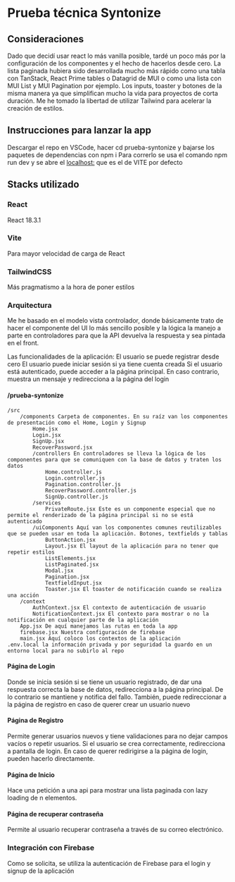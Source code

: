 # Prueba técnica Syntonize

## Consideraciones

Dado que decidí usar react lo más vanilla posible, tardé un poco más por la configuración de los componentes y el hecho de hacerlos desde cero. La lista paginada hubiera sido desarrollada mucho más rápido como una tabla con TanStack, React Prime tables o Datagrid de MUI o como una lista con MUI List y MUI Pagination por ejemplo. Los inputs, toaster y botones de la misma manera ya que simplifican mucho la vida para proyectos de corta duración. Me he tomado la libertad de utilizar Tailwind para acelerar la creación de estilos.

## Instrucciones para lanzar la app

Descargar el repo en VSCode, hacer cd prueba-syntonize y bajarse los paquetes de dependencias con npm i
Para correrlo se usa el comando npm run dev y se abre el [localhost:](http://localhost:5173/) que es el de VITE por defecto

## Stacks utilizado

### React

React 18.3.1

### Vite

Para mayor velocidad de carga de React

### TailwindCSS

Más pragmatismo a la hora de poner estilos

### Arquitectura

Me he basado en el modelo vista controlador, donde básicamente trato de hacer el componente del UI lo más sencillo posible y la lógica la manejo a parte en controladores para que la API devuelva la respuesta y sea pintada en el front.

Las funcionalidades de la aplicación:
El usuario se puede registrar desde cero
El usuario puede iniciar sesión si ya tiene cuenta creada
Si el usuario está autenticado, puede acceder a la página principal. En caso contrario, muestra un mensaje y redirecciona a la página del login

#### /prueba-syntonize
    /src
        /components Carpeta de componentes. En su raíz van los componentes de presentación como el Home, Login y Signup
            Home.jsx
            Login.jsx
            SignUp.jsx
            RecoverPassword.jsx
            /controllers En controladores se lleva la lógica de los componentes para que se comuniquen con la base de datos y traten los datos
                Home.controller.js
                Login.controller.js
                Pagination.controller.js
                RecoverPassword.controller.js
                SignUp.controller.js
            /services
                PrivateRoute.jsx Este es un componente especial que no permite el renderizado de la página principal si no se está autenticado
            /uiComponents Aquí van los componentes comunes reutilizables que se pueden usar en toda la aplicación. Botones, textfields y tablas
                ButtonAction.jsx
                Layout.jsx El layout de la aplicación para no tener que repetir estilos
                ListElements.jsx
                ListPaginated.jsx
                Modal.jsx
                Pagination.jsx
                TextfieldInput.jsx
                Toaster.jsx El toaster de notificación cuando se realiza una acción
        /context
            AuthContext.jsx El contexto de autenticación de usuario
            NotificationContext.jsx El contexto para mostrar o no la notificación en cualquier parte de la aplicación
        App.jsx De aquí manejamos las rutas en toda la app
        firebase.jsx Nuestra configuración de firebase
        main.jsx Aquí coloco los contextos de la aplicación
    .env.local la información privada y por seguridad la guardo en un entorno local para no subirlo al repo 

#### Página de Login

Donde se inicia sesión si se tiene un usuario registrado, de dar una respuesta correcta la base de datos, redirecciona a la página principal. De lo contrario se mantiene y notifica del fallo. También, puede redireccionar a la página de registro en caso de querer crear un usuario nuevo

#### Página de Registro

Permite generar usuarios nuevos y tiene validaciones para no dejar campos vacíos o repetir usuarios. Si el usuario se crea correctamente, redirecciona a pantalla de login.
En caso de querer redirigirse a la página de login, pueden hacerlo directamente.

#### Página de Inicio

Hace una petición a una api para mostrar una lista paginada con lazy loading de n elementos.

#### Página de recuperar contraseña

Permite al usuario recuperar contraseña a través de su correo electrónico.

### Integración con Firebase

Como se solicita, se utiliza la autenticación de Firebase para el login y signup de la aplicación